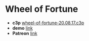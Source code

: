 # Wheel of Fortune

* **c3p** [wheel-of-fortune-20.08.17.c3p](source/c3p/wheel-of-fortune-20.08.17.c3p)
* **demo** [link](demo)
* **Patreon** [link](https://patreon.com/el3um4s)
